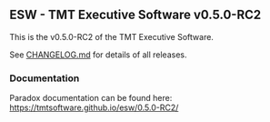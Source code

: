 ## ESW - TMT Executive Software v0.5.0-RC2

This is the v0.5.0-RC2 of the TMT Executive Software.

See [CHANGELOG.md](CHANGELOG.md) for details of all releases.

### Documentation

Paradox documentation can be found here: https://tmtsoftware.github.io/esw/0.5.0-RC2/
